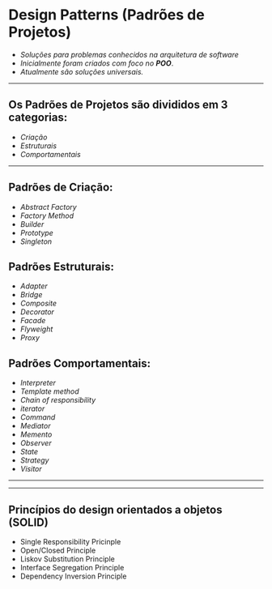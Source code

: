 # Design Patterns (Padrões de Projetos)

  -  *Soluções para problemas conhecidos na arquitetura  de software*
  -  *Inicialmente foram criados com foco no **POO***.
  -  *Atualmente são soluções universais.*  
---
## Os Padrões de Projetos são divididos em 3 categorias:

  - *Criação*
  - *Estruturais*
  - *Comportamentais*
---

## Padrões de Criação:
  - *Abstract Factory*
  - *Factory Method*
  - *Builder*
  - *Prototype*
  - *Singleton*

## Padrões Estruturais:
  - *Adapter*
  - *Bridge*
  - *Composite*
  - *Decorator*
  - *Facade*
  - *Flyweight*
  - *Proxy*

## Padrões  Comportamentais:
  - *Interpreter*
  - *Template method*
  - *Chain of responsibility*
  - *iterator*
  - *Command*
  - *Mediator*
  - *Memento*
  - *Observer*
  - *State*
  - *Strategy*
  - *Visitor*

---
---

## Princípios do design orientados a objetos (SOLID)
  -  Single Responsibility Pricinple
  -  Open/Closed Principle
  -  Liskov Substitution Principle
  -  Interface Segregation Principle
  -  Dependency Inversion Principle
